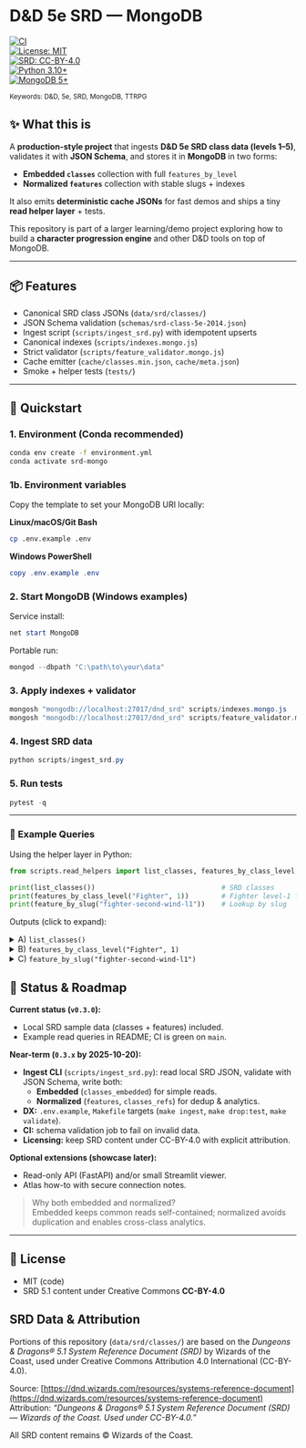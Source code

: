 # D&D 5e SRD — MongoDB

[![CI](https://github.com/dmtr-karan/dnd-srd-mongo/actions/workflows/ci.yml/badge.svg?branch=main&event=push&ts=20251002)](https://github.com/dmtr-karan/dnd-srd-mongo/actions/workflows/ci.yml)  
[![License: MIT](https://img.shields.io/badge/License-MIT-green.svg)](LICENSE)  
[![SRD: CC-BY-4.0](https://img.shields.io/badge/SRD-CC--BY--4.0-lightgrey.svg)](https://dnd.wizards.com/resources/systems-reference-document)  
[![Python 3.10+](https://img.shields.io/badge/Python-3.10%2B-blue.svg)](https://www.python.org/downloads/)  
[![MongoDB 5+](https://img.shields.io/badge/MongoDB-5%2B-brightgreen.svg)](https://www.mongodb.com/)

<sub>Keywords: D&D, 5e, SRD, MongoDB, TTRPG</sub>

## ✨ What this is
A **production-style project** that ingests **D&D 5e SRD class data (levels 1–5)**, validates it with **JSON Schema**, and stores it in **MongoDB** in two forms:
- **Embedded `classes`** collection with full `features_by_level`
- **Normalized `features`** collection with stable slugs + indexes

It also emits **deterministic cache JSONs** for fast demos and ships a tiny **read helper layer** + tests.

This repository is part of a larger learning/demo project exploring how to build a **character progression engine** and other D&D tools on top of MongoDB.

---

## 📦 Features
- Canonical SRD class JSONs (`data/srd/classes/`)
- JSON Schema validation (`schemas/srd-class-5e-2014.json`)
- Ingest script (`scripts/ingest_srd.py`) with idempotent upserts
- Canonical indexes (`scripts/indexes.mongo.js`)
- Strict validator (`scripts/feature_validator.mongo.js`)
- Cache emitter (`cache/classes.min.json`, `cache/meta.json`)
- Smoke + helper tests (`tests/`)

---

## 🚀 Quickstart

### 1. Environment (Conda recommended)
~~~bash
conda env create -f environment.yml
conda activate srd-mongo
~~~

### 1b. Environment variables
Copy the template to set your MongoDB URI locally:

**Linux/macOS/Git Bash**
~~~bash
cp .env.example .env
~~~

**Windows PowerShell**
~~~powershell
copy .env.example .env
~~~

### 2. Start MongoDB (Windows examples)
Service install:
~~~powershell
net start MongoDB
~~~

Portable run:
~~~powershell
mongod --dbpath "C:\path\to\your\data"
~~~

### 3. Apply indexes + validator
~~~powershell
mongosh "mongodb://localhost:27017/dnd_srd" scripts/indexes.mongo.js
mongosh "mongodb://localhost:27017/dnd_srd" scripts/feature_validator.mongo.js
~~~

### 4. Ingest SRD data
~~~powershell
python scripts/ingest_srd.py
~~~

### 5. Run tests
~~~powershell
pytest -q
~~~

---

### 🔎 Example Queries

Using the helper layer in Python:

~~~python
from scripts.read_helpers import list_classes, features_by_class_level, feature_by_slug

print(list_classes())                               # SRD classes
print(features_by_class_level("Fighter", 1))        # Fighter level-1 features
print(feature_by_slug("fighter-second-wind-l1"))    # Lookup by slug
~~~

Outputs (click to expand):

<details><summary>A) <code>list_classes()</code></summary>

~~~text
[{'srd_id': 'class:barbarian:srd-5-1', 'hit_die': 12, 'name': 'Barbarian'}, {'srd_id': 'class:bard:srd-5-1', 'hit_die': 8, 'name': 'Bard'}, {'srd_id': 'class:fighter:srd-5-1', 'hit_die': 10, 'name': 'Fighter'}, {'srd_id': 'class:wizard:srd-5-1', 'hit_die': 6, 'name': 'Wizard'}]
~~~

</details>

<details><summary>B) <code>features_by_class_level("Fighter", 1)</code></summary>

~~~text
[{'slug': 'fighter-fighting-style-l1', 'name': 'Fighting Style'}, {'slug': 'fighter-second-wind-l1', 'name': 'Second Wind'}]
~~~

</details>

<details><summary>C) <code>feature_by_slug("fighter-second-wind-l1")</code></summary>

~~~text
{'level': 1, 'class_srd_id': 'class:fighter:srd-5-1', 'slug': 'fighter-second-wind-l1', 'class_name': 'Fighter', 'description_md': 'You have a limited well of stamina that you can draw on to protect yourself.', 'edition': '5e-2014', 'license': 'CC-BY-4.0', 'meta': {'imported_at': '2025-10-02T09:51:08Z', 'import_version': 1}, 'name': 'Second Wind', 'source': 'SRD 5.1', 'srd_feature_id': 'fighter:second-wind'}
~~~

</details>


## 🧭 Status & Roadmap

**Current status (`v0.3.0`):**
- Local SRD sample data (classes + features) included.
- Example read queries in README; CI is green on `main`.

**Near-term (`0.3.x` by 2025-10-20):**
- **Ingest CLI** (`scripts/ingest_srd.py`): read local SRD JSON, validate with JSON Schema, write both:
  - **Embedded** (`classes_embedded`) for simple reads.
  - **Normalized** (`features`, `classes_refs`) for dedup & analytics.
- **DX:** `.env.example`, `Makefile` targets (`make ingest`, `make drop:test`, `make validate`).
- **CI:** schema validation job to fail on invalid data.
- **Licensing:** keep SRD content under CC-BY-4.0 with explicit attribution.

**Optional extensions (showcase later):**
- Read-only API (FastAPI) and/or small Streamlit viewer.
- Atlas how-to with secure connection notes.

> Why both embedded and normalized?  
> Embedded keeps common reads self-contained; normalized avoids duplication and enables cross-class analytics.

---

## 📜 License
- MIT (code)
- SRD 5.1 content under Creative Commons **CC-BY-4.0**

## SRD Data & Attribution
Portions of this repository (`data/srd/classes/`) are based on the *Dungeons & Dragons® 5.1 System Reference Document (SRD)* by Wizards of the Coast, used under Creative Commons Attribution 4.0 International (CC-BY-4.0).

Source: [https://dnd.wizards.com/resources/systems-reference-document](https://dnd.wizards.com/resources/systems-reference-document)  
Attribution: *“Dungeons & Dragons® 5.1 System Reference Document (SRD) — Wizards of the Coast. Used under CC-BY-4.0.”*

All SRD content remains © Wizards of the Coast.
